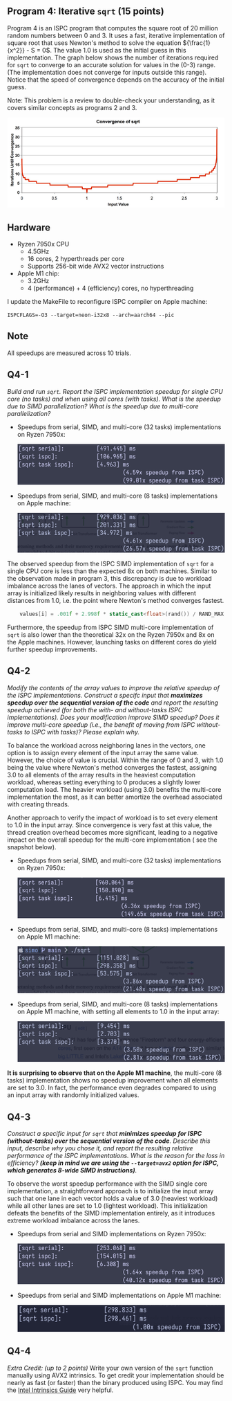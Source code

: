 ## Program 4: Iterative `sqrt` (15 points) ##

Program 4 is an ISPC program that computes the square root of 20 million
random numbers between 0 and 3. It uses a fast, iterative implementation of
square root that uses Newton's method to solve the equation ${\frac{1}{x^2}} - S = 0$.
The value 1.0 is used as the initial guess in this implementation. The graph below shows the 
number of iterations required for `sqrt` to converge to an accurate solution 
for values in the (0-3) range. (The implementation does not converge for 
inputs outside this range). Notice that the speed of convergence depends on the 
accuracy of the initial guess.

Note: This problem is a review to double-check your understanding, as it covers similar concepts as programs 2 and 3.

![Convergence of sqrt](../handout-images/sqrt_graph.jpg "Convergence of sqrt on the range 0-3 with starting guess 1.0. Note that iterations until convergence is immediate for an input value of 1 and increases as the input value goes toward 0 or 3 (highest value is for input of 3).")

## Hardware

- Ryzen 7950x CPU
    - 4.5GHz
    - 16 cores, 2 hyperthreads per core
    - Supports 256-bit wide AVX2 vector instructions
- Apple M1 chip:
    - 3.2GHz
    - 4 (performance) + 4 (efficiency) cores, no hyperthreading

I update the MakeFile to reconfigure ISPC compiler on Apple machine:

```make
ISPCFLAGS=-O3 --target=neon-i32x8 --arch=aarch64 --pic
```

## Note
All speedups are measured across 10 trials.

## Q4-1
*Build and run `sqrt`. Report the ISPC implementation speedup for 
single CPU core (no tasks) and when using all cores (with tasks). What 
is the speedup due to SIMD parallelization? What is the speedup due to 
multi-core parallelization?*

- Speedups from serial, SIMD, and multi-core (32 tasks) implementations
on Ryzen 7950x:

    ![Q4_1 speedup Ryzen](./Q4_1_7950x.png)

- Speedups from serial, SIMD, and multi-core (8 tasks) implementations
on Apple machine:

    ![Q4_1 speedup m1](./Q4_1_m1.png)

The observed speedup from the ISPC SIMD implementation of `sqrt` for a single
CPU core is less than the
expected 8x on both machines. Similar to the observation made in
program 3, this discrepancy is due to workload imbalance across the lanes of
vectors. The approach in which the input array is initialized likely results in
neighboring values with different distances from 1.0, i.e. the point where
Newton's method converges fastest.

```cpp
    values[i] = .001f + 2.998f * static_cast<float>(rand()) / RAND_MAX;
```

Furthermore, the speedup from ISPC SIMD multi-core implementation of `sqrt` is
also lower than the theoretical 32x on the Ryzen 7950x and 8x on the Apple machines.
However, launching tasks on different cores do yield further speedup
improvements.


## Q4-2
*Modify the contents of the array values to improve the relative speedup 
of the ISPC implementations. Construct a specifc input that
__maximizes speedup over the sequential version of the code__ and report the
resulting speedup achieved (for both the with- and without-tasks ISPC implementations). Does your modification improve SIMD speedup?
Does it improve multi-core speedup (i.e., the benefit of moving from ISPC without-tasks to ISPC with tasks)? Please explain why.*

To balance the workload across neighboring lanes in the vectors, one option
is to assign every element of the input array the same value. However, the
choice of value is crucial. 
Within the range of 0 and 3, with 1.0 being the value
where Newton's method converges the fastest, assigning 3.0 to all elements
of the array results in the heaviest computation workload, whereas setting
everything to 0 produces a slightly lower computation load. The heavier workload
(using 3.0) benefits the multi-core implementation the most, as it can better
amortize the overhead associated with creating threads.

Another approach to verify the impact of workload is to
set every element to 1.0 in the input array. Since convergence is very fast at
this value, the thread creation overhead becomes more significant, leading to
a negative impact on the overall speedup for the multi-core implementation (
see the snapshot below).

- Speedups from serial, SIMD, and multi-core (32 tasks) implementations on
Ryzen 7950x:

    ![Q4_2 speedup Ryzen](./Q4_2_7950x.png)

- Speedups from serial, SIMD, and multi-core (8 tasks) implementations on
Apple M1 machine:

    ![Q4_2 speedup m1](./Q4_2_m1.png)

- Speedups from serial, SIMD, and multi-core (8 tasks) implementations on
Apple M1 machine, with setting all elements to 1.0 in the input array:

    ![Q4_2 speedup m1 allones](./Q4_2_m1_allones.png)

__It is surprising to observe that on the Apple M1 machine__, the multi-core (8 tasks)
implementation shows no speedup improvement when all elements are set to 3.0.
In fact, the performance even degrades compared to using an input array with 
randomly initialized values.

## Q4-3
*Construct a specific input for `sqrt` that __minimizes speedup for ISPC
(without-tasks) over the sequential version of the code__. Describe this input,
describe why you chose it, and report the resulting relative performance of
the ISPC implementations. What is the reason for the loss in efficiency? 
__(keep in mind we are using the `--target=avx2` option for ISPC,
which generates 8-wide SIMD instructions)__.*

To observe the worst speedup performance with the SIMD single core
implementation, a straightforward approach is to initialize the input array
such that one lane in each vector holds a value of 3.0 (heaviest workload)
while all other lanes are set to 1.0 (lightest workload).
This initialization defeats the benefits of the
SIMD implementation entirely, as it introduces extreme workload imbalance
across the lanes.

- Speedups from serial and SIMD implementations on Ryzen 7950x:

    ![Q4_3 speedup Ryzen](./Q4_3_7950x.png)

- Speedups from serial and SIMD implementations on Apple M1 machine:

    ![Q4_3 speedup m1](./Q4_3_m1.png)


## Q4-4
_Extra Credit: (up to 2 points)_ Write your own version of the `sqrt` 
function manually using AVX2 intrinsics. To get credit your 
implementation should be nearly as fast (or faster) than the binary 
produced using ISPC. You may find the [Intel Intrinsics Guide](https://software.intel.com/sites/landingpage/IntrinsicsGuide/) 
very helpful.

